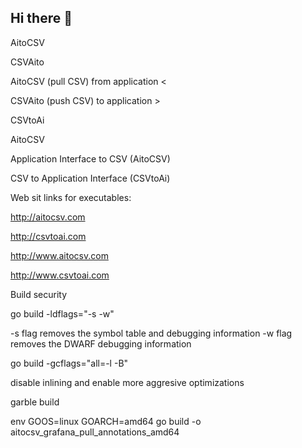 ## Hi there 👋

AitoCSV

CSVAito

AitoCSV (pull CSV) from application <


CSVAito (push CSV) to application   >

CSVtoAi 


AitoCSV

Application Interface to CSV  (AitoCSV)

CSV to Application Interface  (CSVtoAi)


Web sit links for executables:

http://aitocsv.com

http://csvtoai.com

http://www.aitocsv.com

http://www.csvtoai.com

Build security

go build -ldflags="-s -w"

-s flag removes the symbol table and debugging information
-w flag removes the DWARF debugging information

go build -gcflags="all=-l -B"

disable inlining and enable more aggresive optimizations

garble build


env GOOS=linux GOARCH=amd64 go build -o aitocsv_grafana_pull_annotations_amd64

<!--
**aitocsv/aitocsv** is a ✨ _special_ ✨ repository because its `README.md` (this file) appears on your GitHub profile.

Here are some ideas to get you started:

- 🔭 I’m currently working on ...
- 🌱 I’m currently learning ...
- 👯 I’m looking to collaborate on ...
- 🤔 I’m looking for help with ...
- 💬 Ask me about ...
- 📫 How to reach me: ...
- 😄 Pronouns: ...
- ⚡ Fun fact: ...
-->

